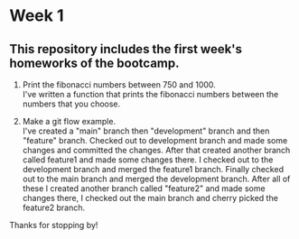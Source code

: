# Week 1

## This repository includes the first week's homeworks of the bootcamp.

1. Print the fibonacci numbers between 750 and 1000.\
I've written a function that prints the fibonacci numbers between the numbers that you choose.

2. Make a git flow example.\
I've created a "main" branch then "development" branch and then "feature" branch. Checked out to development branch and made some changes and committed the changes. After that created another branch called feature1 and made some changes there. I checked out to the development branch and merged the feature1 branch. Finally checked out to the main branch and merged the development branch. After all of these I created another branch called "feature2" and made some changes there, I checked out the main branch and cherry picked the feature2 branch.

Thanks for stopping by!